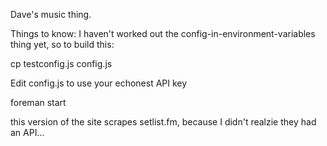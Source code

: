 Dave's music thing.

Things to know: I haven't worked out the config-in-environment-variables thing yet, so to build this:

cp testconfig.js config.js

Edit config.js to use your echonest API key

foreman start

this version of the site scrapes setlist.fm, because I didn't realzie they had an API...